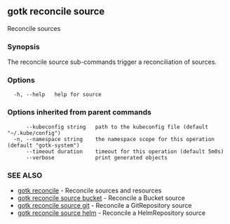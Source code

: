 ## gotk reconcile source

Reconcile sources

### Synopsis

The reconcile source sub-commands trigger a reconciliation of sources.

### Options

```
  -h, --help   help for source
```

### Options inherited from parent commands

```
      --kubeconfig string   path to the kubeconfig file (default "~/.kube/config")
  -n, --namespace string    the namespace scope for this operation (default "gotk-system")
      --timeout duration    timeout for this operation (default 5m0s)
      --verbose             print generated objects
```

### SEE ALSO

* [gotk reconcile](gotk_reconcile.md)	 - Reconcile sources and resources
* [gotk reconcile source bucket](gotk_reconcile_source_bucket.md)	 - Reconcile a Bucket source
* [gotk reconcile source git](gotk_reconcile_source_git.md)	 - Reconcile a GitRepository source
* [gotk reconcile source helm](gotk_reconcile_source_helm.md)	 - Reconcile a HelmRepository source

